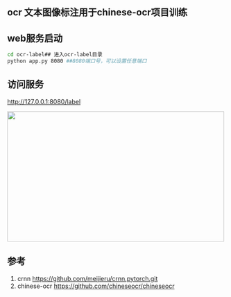 ## ocr 文本图像标注用于chinese-ocr项目训练  

## web服务启动
``` Bash
cd ocr-label## 进入ocr-label目录
python app.py 8080 ##8080端口号，可以设置任意端口
```



## 访问服务
http://127.0.0.1:8080/label      

<img width="500" height="300" src="https://github.com/chineseocr/ocr-label/blob/master/test/demo.png"/>


## 参考
1. crnn  https://github.com/meijieru/crnn.pytorch.git              
2. chinese-ocr https://github.com/chineseocr/chineseocr
